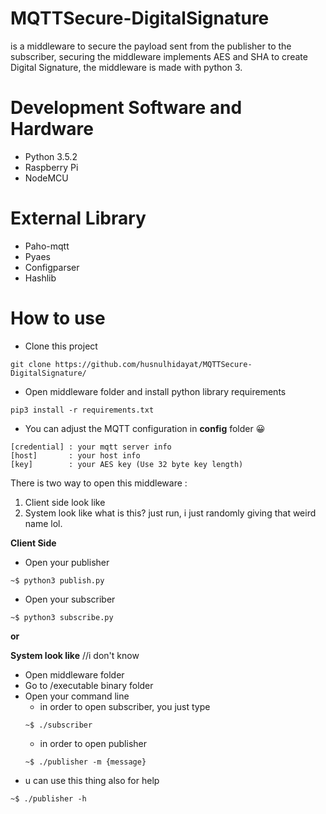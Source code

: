 # MQTTSecure-DigitalSignature
is a middleware to secure the payload sent from the publisher to the subscriber, securing the middleware implements AES and SHA to create Digital Signature, the middleware is made with python 3.
# Development Software and Hardware
- Python 3.5.2
- Raspberry Pi
- NodeMCU
# External Library
- Paho-mqtt
- Pyaes
- Configparser
- Hashlib
# How to use
- Clone this project
```
git clone https://github.com/husnulhidayat/MQTTSecure-DigitalSignature/
```
- Open middleware folder and install python library requirements
```
pip3 install -r requirements.txt
```
- You can adjust the MQTT configuration in **config** folder 😀
```
[credential] : your mqtt server info
[host]       : your host info
[key]        : your AES key (Use 32 byte key length)
```

There is two way to open this middleware :
1. Client side look like
2. System look like
what is this? just run, i just randomly giving that weird name lol.

**Client Side**
- Open your publisher
```
~$ python3 publish.py
```
- Open your subscriber
```
~$ python3 subscribe.py
```
**or**

**System look like** //i don't know
- Open middleware folder
- Go to /executable binary folder
- Open your command line
  - in order to open subscriber, you just type
  ```
  ~$ ./subscriber
  ```
  - in order to open publisher
  ```
  ~$ ./publisher -m {message}
  ```
- u can use this thing also for help
```
~$ ./publisher -h
```







